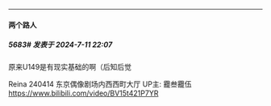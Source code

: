 ﻿
*****

####  两个路人  
##### 5683#       发表于 2024-7-11 22:07

原来U149是有现实基础的啊（后知后觉

Reina 240414 东京偶像剧场内西西町大厅 UP主: 龗叁龗伍 https://www.bilibili.com/video/BV15t421P7YR

